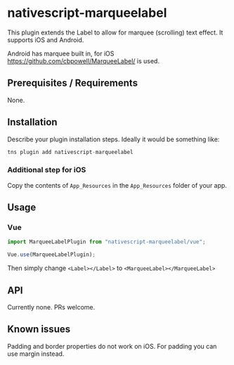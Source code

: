 # nativescript-marqueelabel

This plugin extends the Label to allow for marquee (scrolling) text effect. It supports iOS and Android.

Android has marquee built in, for iOS https://github.com/cbpowell/MarqueeLabel/ is used.

## Prerequisites / Requirements

None.

## Installation

Describe your plugin installation steps. Ideally it would be something like:

```javascript
tns plugin add nativescript-marqueelabel
```

### Additional step for iOS

Copy the contents of `App_Resources` in the `App_Resources` folder of your app.

## Usage

### Vue

```javascript
import MarqueeLabelPlugin from "nativescript-marqueelabel/vue";

Vue.use(MarqueeLabelPlugin);
```

Then simply change `<Label></Label>` to `<MarqueeLabel></MarqueeLabel>`

## API

Currently none. PRs welcome.

## Known issues

Padding and border properties do not work on iOS. For padding you can use margin instead.
